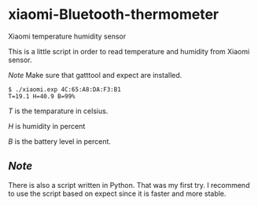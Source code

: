 # xiaomi-Bluetooth-thermometer
Xiaomi temperature humidity sensor

This is a little script in order to read temperature and humidity from Xiaomi sensor.

*Note* Make sure that gatttool and expect are installed. 

```
$ ./xiaomi.exp 4C:65:A8:DA:F3:B1
T=19.1 H=40.9 B=99%
```

*T* is the temparature in celsius. 

*H* is humidity in percent 

*B* is the battery level in percent.

## *Note*
There is also a script written in Python. That was my first try. I recommend to use the script based on expect since it is faster and more stable.
